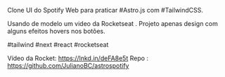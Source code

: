 Clone UI do Spotify Web para praticar #Astro.js com #TailwindCSS.

Usando de modelo um video da Rocketseat .
Projeto apenas design com alguns efeitos hovers nos botões.


#tailwind #next #react #rocketseat

Vídeo da Rocket: https://lnkd.in/deFA8e5t
Repo : https://github.com/JulianoBC/astrospotify
